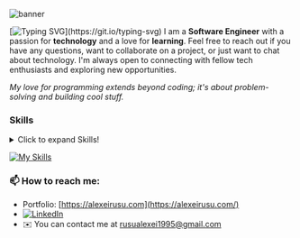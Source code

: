
![banner](https://media.licdn.com/dms/image/v2/D4E16AQFbSZWDmo5-cw/profile-displaybackgroundimage-shrink_350_1400/profile-displaybackgroundimage-shrink_350_1400/0/1705274841643?e=1733356800&v=beta&t=zyjOZ5ibrix8PDnRMG1RAGI6nacxI_EPK-BsyC0PZvk)

[![Typing SVG](https://readme-typing-svg.demolab.com?font=VT323&size=29&pause=1000&color=07F768&center=true&vCenter=true&width=265&height=30&separator=%3C&lines=Hi%2C+My+name+is+Alex+;)](https://git.io/typing-svg)
I am a **Software Engineer** with a passion for **technology** and a love for **learning**.
Feel free to reach out if you have any questions, want to collaborate on a project, or just want to chat about technology. I'm always open to connecting with fellow tech enthusiasts and exploring new opportunities.

*My love for programming extends beyond coding; it's about problem-solving and building cool stuff.*

### Skills
<details>
   <summary>Click to expand Skills!</summary>
     
#### Front End
- HTML5
- CSS3
  * Sass
  * Tailwind
  * Bootstrap
- JavaScript
  - TypeScript
  - React
  - React Native
  - Vite
  - Redux
  - Next.js
#### Back End
- JavaScript
  - TypeScript
  - Node
  - Express
- Python
  - Django
  - Flask
  - FastAPI
- MongoDB
- PostgreSQL
#### Other
   - Docker
   - Figma
</details>

[![My Skills](https://skillicons.dev/icons?i=js,html,css,react,nextjs,py,prisma,nodejs,mongodb,ai,flask,fastapi,django,express,ts,vite,docker,bootstrap,tailwind,figma)](https://skillicons.dev)



### 📫 How to reach me:
 - Portfolio: [https://alexeirusu.com](https://alexeirusu.com/)
 - [![LinkedIn](https://img.shields.io/badge/LinkedIn-%230077B5.svg?logo=linkedin&logoColor=white)](https://www.linkedin.com/in/alexei-rusu-dev/)<br/> 
 - ✉️ You can contact me at rusualexei1995@gmail.com
   









